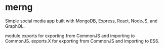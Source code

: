 # merng

Simple social media app built with MongoDB, Express, React, NodeJS, and GraphQL.

module.exports for exporting from CommonJS and importing to CommonJS.
exports.X for exporting from CommonJS and importing to ES6.
